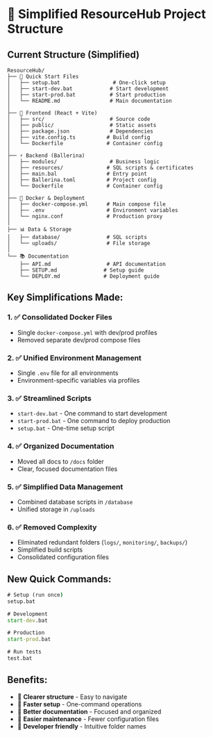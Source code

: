 # 📁 Simplified ResourceHub Project Structure

## Current Structure (Simplified)
```
ResourceHub/
├── 🚀 Quick Start Files
│   ├── setup.bat                 # One-click setup
│   ├── start-dev.bat            # Start development
│   ├── start-prod.bat           # Start production
│   └── README.md                # Main documentation
│
├── 🎨 Frontend (React + Vite)
│   ├── src/                     # Source code
│   ├── public/                  # Static assets
│   ├── package.json             # Dependencies
│   ├── vite.config.ts          # Build config
│   └── Dockerfile              # Container config
│
├── ⚡ Backend (Ballerina)
│   ├── modules/                 # Business logic
│   ├── resources/              # SQL scripts & certificates
│   ├── main.bal                # Entry point
│   ├── Ballerina.toml          # Project config
│   └── Dockerfile              # Container config
│
├── 🐳 Docker & Deployment
│   ├── docker-compose.yml      # Main compose file
│   ├── .env                    # Environment variables
│   └── nginx.conf              # Production proxy
│
├── 📊 Data & Storage
│   ├── database/               # SQL scripts
│   └── uploads/                # File storage
│
└── 📚 Documentation
    ├── API.md                  # API documentation
    ├── SETUP.md               # Setup guide
    └── DEPLOY.md              # Deployment guide
```

## Key Simplifications Made:

### 1. ✅ Consolidated Docker Files
- Single `docker-compose.yml` with dev/prod profiles
- Removed separate dev/prod compose files

### 2. ✅ Unified Environment Management
- Single `.env` file for all environments
- Environment-specific variables via profiles

### 3. ✅ Streamlined Scripts
- `start-dev.bat` - One command to start development
- `start-prod.bat` - One command to deploy production
- `setup.bat` - One-time setup script

### 4. ✅ Organized Documentation
- Moved all docs to `/docs` folder
- Clear, focused documentation files

### 5. ✅ Simplified Data Management
- Combined database scripts in `/database`
- Unified storage in `/uploads`

### 6. ✅ Removed Complexity
- Eliminated redundant folders (`logs/`, `monitoring/`, `backups/`)
- Simplified build scripts
- Consolidated configuration files

## New Quick Commands:

```cmd
# Setup (run once)
setup.bat

# Development
start-dev.bat

# Production
start-prod.bat

# Run tests
test.bat
```

## Benefits:
- 🎯 **Clearer structure** - Easy to navigate
- 🚀 **Faster setup** - One-command operations
- 📝 **Better documentation** - Focused and organized
- 🔧 **Easier maintenance** - Fewer configuration files
- 👥 **Developer friendly** - Intuitive folder names
